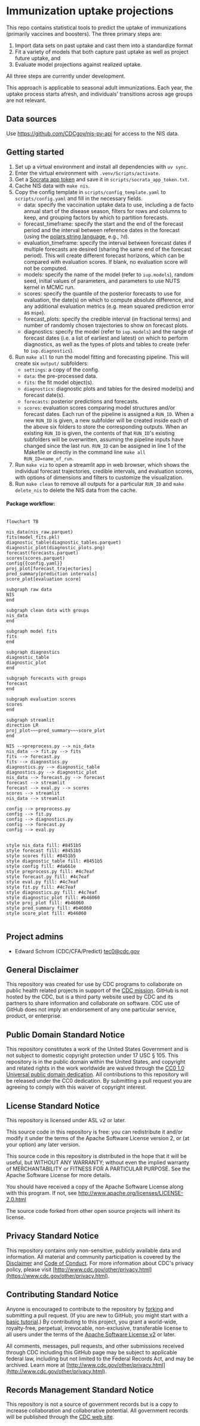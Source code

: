 # Immunization uptake projections

This repo contains statistical tools to predict the uptake of immunizations (primarily vaccines and boosters). The three primary steps are:

1. Import data sets on past uptake and cast them into a standardize format
2. Fit a variety of models that both capture past uptake as well as project future uptake, and
3. Evaluate model projections against realized uptake.

All three steps are currently under development.

This approach is applicable to seasonal adult immunizations. Each year, the uptake process starts afresh, and individuals' transitions across age groups are not relevant.

## Data sources

Use <https://github.com/CDCgov/nis-py-api> for access to the NIS data.

## Getting started

1. Set up a virtual environment and install all dependencies with `uv sync`.
2. Enter the virtual environment with `.venv/Scripts/activate`.
3. Get a [Socrata app token](https://github.com/CDCgov/nis-py-api?tab=readme-ov-file#getting-started) and save it in `scripts/socrata_app_token.txt`.
4. Cache NIS data with `make nis`.
5. Copy the config template in `scripts/config_template.yaml` to `scripts/config.yaml` and fill in the necessary fields.
    - data: specify the vaccination uptake data to use, including a de facto annual start of the disease season, filters for rows and columns to keep, and grouping factors by which to partition forecasts.
    - forecast_timeframe: specify the start and the end of the forecast period and the interval between reference dates in the forecast (using the [polars string language](https://docs.pola.rs/api/python/dev/reference/expressions/api/polars.date_range.html), e.g., `7d`).
    - evaluation_timeframe: specify the interval between forecast dates if multiple forecasts are desired (sharing the same end of the forecast period). This will create different forecast horizons, which can be compared with evaluation scores. If blank, no evaluation score will not be computed.
    - models: specify the name of the model (refer to `iup.models`), random seed, initial values of parameters, and parameters to use NUTS kernel in MCMC run.
    - scores: specify the quantile of the posterior forecasts to use for evaluation, the date(s) on which to compute absolute difference, and any additional evaluation metrics (e.g. mean squared prediction error as `mspe`).
    - forecast_plots: specify the credible interval (in fractional terms) and number of randomly chosen trajectories to show on forecast plots.
    - diagnostics: specify the model (refer to `iup.models`) and the range of forecast dates (i.e. a list of earliest and latest) on which to perform diagnostics, as well as the types of plots and tables to create (refer to `iup.diagnostics`).
6. Run `make all` to run the model fitting and forecasting pipeline. This will create six `output/` subfolders:
    - `settings`: a copy of the config.
    - `data`: the pre-processed data.
    - `fits`: the fit model object(s).
    - `diagnostics`: diagnostic plots and tables for the desired model(s) and forecast date(s).
    - `forecasts`: posterior predictions and forecasts.
    - `scores`: evaluation scores comparing model structures and/or forecast dates.
    Each run of the pipeline is assigned a `RUN_ID`. When a new `RUN_ID` is given, a new subfolder will be created inside each of the above six folders to store the corresponding outputs. When an existing `RUN_ID` is given, the contents of that `RUN_ID`'s existing subfolders will be overwritten, assuming the pipeline inputs have changed since the last run. `RUN_ID` can be assigned in line 1 of the Makefile or directly in the command line `make all RUN_ID=name_of_run`.
7. Run `make viz` to open a streamlit app in web browser, which shows the individual forecast trajectories, credible intervals, and evaluation scores, with options of dimensions and filters to customize the visualization.
8. Run `make clean` to remove all outputs for a particular `RUN_ID` and `make delete_nis` to delete the NIS data from the cache.

#### Package workflow:

```mermaid

flowchart TB

nis_data(nis_raw.parquet)
fits(model_fits.pkl)
diagnostic_table(diagnostic_tables.parquet)
diagnostic_plot(diagnostic_plots.png)
forecast(forecasts.parquet)
scores(scores.parquet)
config{{config.yaml}}
proj_plot[forecast_trajectories]
pred_summary[prediction intervals]
score_plot[evaluation score]

subgraph raw data
NIS
end

subgraph clean data with groups
nis_data
end

subgraph model fits
fits
end

subgraph diagnostics
diagnostic_table
diagnostic_plot
end

subgraph forecasts with groups
forecast
end

subgraph evaluation scores
scores
end

subgraph streamlit
direction LR
proj_plot~~~pred_summary~~~score_plot
end

NIS -->preprocess.py --> nis_data
nis_data --> fit.py --> fits
fits --> forecast.py
fits --> diagnostics.py
diagnostics.py --> diagnostic_table
diagnostics.py --> diagnostic_plot
nis_data --> forecast.py --> forecast
forecast --> streamlit
forecast --> eval.py --> scores
scores --> streamlit
nis_data --> streamlit

config --> preprocess.py
config --> fit.py
config --> diagnostics.py
config --> forecast.py
config --> eval.py


style nis_data fill: #8451b5
style forecast fill: #8451b5
style scores fill: #8451b5
style diagnostic_table fill: #8451b5
style config fill: #da661e
style preprocess.py fill: #4c7eaf
style forecast.py fill: #4c7eaf
style eval.py fill: #4c7eaf
style fit.py fill: #4c7eaf
style diagnostics.py fill: #4c7eaf
style diagnostic_plot fill: #b46060
style proj_plot fill: #b46060
style pred_summary fill: #b46060
style score_plot fill: #b46060


```

## Project admins

- Edward Schrom (CDC/CFA/Predict) <tec0@cdc.gov>

## General Disclaimer

This repository was created for use by CDC programs to collaborate on public health related projects in support of the [CDC mission](https://www.cdc.gov/about/organization/mission.htm). GitHub is not hosted by the CDC, but is a third party website used by CDC and its partners to share information and collaborate on software. CDC use of GitHub does not imply an endorsement of any one particular service, product, or enterprise.

## Public Domain Standard Notice

This repository constitutes a work of the United States Government and is not
subject to domestic copyright protection under 17 USC § 105. This repository is in
the public domain within the United States, and copyright and related rights in
the work worldwide are waived through the [CC0 1.0 Universal public domain dedication](https://creativecommons.org/publicdomain/zero/1.0/).
All contributions to this repository will be released under the CC0 dedication. By
submitting a pull request you are agreeing to comply with this waiver of
copyright interest.

## License Standard Notice

This repository is licensed under ASL v2 or later.

This source code in this repository is free: you can redistribute it and/or modify it under
the terms of the Apache Software License version 2, or (at your option) any
later version.

This source code in this repository is distributed in the hope that it will be useful, but WITHOUT ANY
WARRANTY; without even the implied warranty of MERCHANTABILITY or FITNESS FOR A
PARTICULAR PURPOSE. See the Apache Software License for more details.

You should have received a copy of the Apache Software License along with this
program. If not, see http://www.apache.org/licenses/LICENSE-2.0.html

The source code forked from other open source projects will inherit its license.

## Privacy Standard Notice

This repository contains only non-sensitive, publicly available data and
information. All material and community participation is covered by the
[Disclaimer](https://github.com/CDCgov/template/blob/master/DISCLAIMER.md)
and [Code of Conduct](https://github.com/CDCgov/template/blob/master/code-of-conduct.md).
For more information about CDC's privacy policy, please visit [http://www.cdc.gov/other/privacy.html](https://www.cdc.gov/other/privacy.html).

## Contributing Standard Notice

Anyone is encouraged to contribute to the repository by [forking](https://help.github.com/articles/fork-a-repo)
and submitting a pull request. (If you are new to GitHub, you might start with a
[basic tutorial](https://help.github.com/articles/set-up-git).) By contributing
to this project, you grant a world-wide, royalty-free, perpetual, irrevocable,
non-exclusive, transferable license to all users under the terms of the
[Apache Software License v2](http://www.apache.org/licenses/LICENSE-2.0.html) or
later.

All comments, messages, pull requests, and other submissions received through
CDC including this GitHub page may be subject to applicable federal law, including but not limited to the Federal Records Act, and may be archived. Learn more at [http://www.cdc.gov/other/privacy.html](http://www.cdc.gov/other/privacy.html).

## Records Management Standard Notice

This repository is not a source of government records but is a copy to increase
collaboration and collaborative potential. All government records will be
published through the [CDC web site](http://www.cdc.gov).
